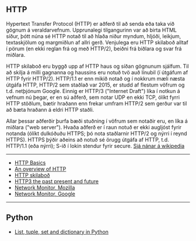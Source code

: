 ## HTTP
Hypertext Transfer Protocol (HTTP) er aðferð til að senda eða taka við gögnum á veraldarvefnum. Upprunalegi tilgangurinn var að birta HTML síður, þótt núna sé HTTP notað til að hlaða niður myndum, hljóði, leikjum, textaskjölum og margmiðlun af allri gerð. Venjulega eru HTTP skilaboð alltaf í pörum (en ekki reglan frá og með HTTP/2), beiðni frá biðlara og svar frá miðlara. 

HTTP skilaboð eru byggð upp af HTTP haus og síðan gögnunum sjálfum. Til að skilja á milli gagnanna og haussins eru notuð tvö auð línubil (í útgáfum af HTTP fyrir HTTP/2). HTTP/1.1 er enn mikið notað og í nokkrum mæli næsta útgáfa HTTP, HTTP/2 sem staðlað var 2015, er studd af flestum vöfrum og t.d. netþjónum Google. Einnig er HTTP/3 ("Internet Draft") líka í notkun á vefnum nú þegar, er en sú aðferð, sem notar UDP en ekki TCP, ólíkt fyrri HTTP stöðlum, bætir hraðann enn frekar umfram HTTP/2 sem gerður var til að bæta hraðann á eldri HTTP staðli. 

Allar þessar aðferðir þurfa bæði stuðning í vöfrum sem notaðir eru, en líka á miðlara ("web server"). Hvaða aðferð er í raun notuð er ekki augljóst fyrir notanda (ólíkt dulkóðuðu HTTPS; þó nota staðlarnir HTTP/2 og nýrri í reynd HTTPS). HTTPS þýðir aðeins að notuð sé örugg útgáfa af HTTP, t.d. HTTP/1.1 (eða nýrri); S-ið í lokin stendur fyrir secure.  [Sjá nánar á wikipedia](https://is.wikipedia.org/wiki/HTTP)

---


* [HTTP Basics](https://code.tutsplus.com/tutorials/http-the-protocol-every-web-developer-must-know-part-1--net-31177)
* [An overview of HTTP](https://developer.mozilla.org/en-US/docs/Web/HTTP/Overview)
* [HTTP skilaboð](https://httpstatuses.com/)
* [HTTP3 the past present and future](https://blog.cloudflare.com/http3-the-past-present-and-future/)
* [Network Monitor, Mozilla](https://developer.mozilla.org/en-US/docs/Tools/Network_Monitor)
* [Network Monitor, Google](https://developer.chrome.com/docs/devtools/network/)

---

## Python 

* [List, tuple, set and dictionary in Python](https://www.geeksforgeeks.org/differences-and-applications-of-list-tuple-set-and-dictionary-in-python/)

